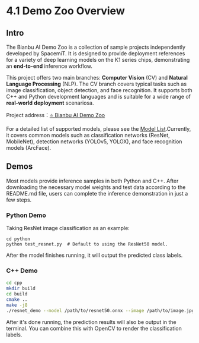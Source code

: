# 4.1 Demo Zoo Overview

## Intro

The Bianbu AI Demo Zoo is a collection of sample projects independently developed by SpacemiT. It is designed to provide deployment references for a variety of deep learning models on the K1 series chips, demonstrating an **end-to-end** inference workflow.

This project offers two main branches: **Computer Vision** (CV) and **Natural Language Processing** (NLP). The CV branch covers typical tasks such as image classification, object detection, and face recognition. It supports both C++ and Python development languages and is suitable for a wide range of **real-world** **deployment** scenariosa.

Project address：[⭐ Bianbu AI Demo Zoo ](https://gitee.com/bianbu/spacemit-demo.git)

For a detailed list of supported models, please see the  [ Model List](https://gitee.com/bianbu/spacemit-demo/blob/main/README.md#cv%E6%A8%A1%E5%9E%8B%E6%80%A7%E8%83%BD).Currently, it covers common models such as classification networks (ResNet, MobileNet), detection networks (YOLOv5, YOLOX), and face recognition models (ArcFace).

## Demos

Most models provide inference samples in both Python and C++. After downloading the necessary model weights and test data according to the README.md file, users can complete the inference demonstration in just a few steps.

### Python Demo 

Taking ResNet image classification as an example:

```shell
cd python
python test_resnet.py  # Default to using the ResNet50 model.
```

After the model finishes running, it will output the predicted class labels. 

### C++ Demo 

```bash
cd cpp
mkdir build
cd build
cmake ..
make -j8
./resnet_demo --model /path/to/resnet50.onnx --image /path/to/image.jpg
```

After it's done running, the prediction results will also be output in the terminal. You can combine this with OpenCV to render the classification labels. 
